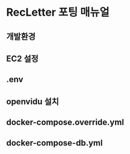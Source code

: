 # RecLetter 포팅 매뉴얼

## 개발환경

## EC2 설정

## .env

## openvidu 설치

## docker-compose.override.yml

## docker-compose-db.yml

